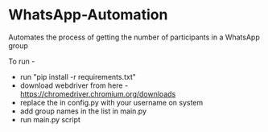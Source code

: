 # WhatsApp-Automation
Automates the process of getting the number of participants in a WhatsApp group

To run - <br/>
* run "pip install -r requirements.txt"
* download webdriver from here - <https://chromedriver.chromium.org/downloads>
* replace the <username> in config.py with your username on system
* add group names in the list in main.py
* run main.py script

